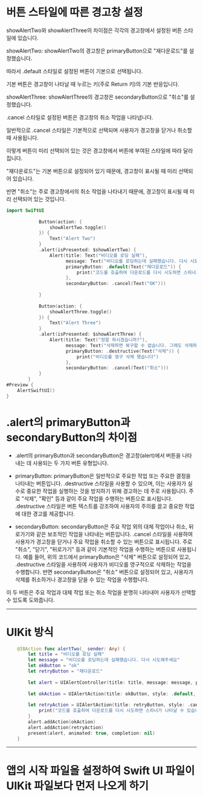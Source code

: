 # 버튼 스타일에 따른 경고창 설정
showAlertTwo와 showAlertThree의 차이점은 각각의 경고창에서 설정된 버튼 스타일에 있습니다.

showAlertTwo:
showAlertTwo의 경고창은 primaryButton으로 "재다운로드"를 설정했습니다.


따라서 .default 스타일로 설정된 버튼이 기본으로 선택됩니다.


기본 버튼은 경고창이 나타날 때 누르는 키(주로 Return 키)의 기본 반응입니다.


showAlertThree:
showAlertThree의 경고창은 secondaryButton으로 "취소"를 설정했습니다.


.cancel 스타일로 설정된 버튼은 경고창의 취소 작업을 나타냅니다.


일반적으로 .cancel 스타일은 기본적으로 선택되며 사용자가 경고창을 닫거나 취소할 때 사용됩니다.


이렇게 버튼이 미리 선택되어 있는 것은 경고창에서 버튼에 부여된 스타일에 따라 달라집니다. 

"재다운로드"는 기본 버튼으로 설정되어 있기 때문에, 경고창이 표시될 때 미리 선택되어 있습니다.

반면 "취소"는 주로 경고창에서의 취소 작업을 나타내기 때문에, 경고창이 표시될 때 미리 선택되어 있는 것입니다.

```swift
import SwiftUI
            
            Button(action: {
                showAlertTwo.toggle()
            }) {
                Text("Alert Two")
            }
            .alert(isPresented: $showAlertTwo) {
                Alert(title: Text("비디오를 로딩 실패"),
                      message: Text("비디오를 로딩하는데 실패했습니다. 다시 시도해주세요"),
                      primaryButton: .default(Text("재다운로드")) {
                          print("코드를 호출하여 다운로드를 다시 시도하면 스피너가 나타날 수 있습니다")
                      },
                      secondaryButton: .cancel(Text("OK")))
                
            }
            
            Button(action: {
                showAlertThree.toggle()
            }) {
                Text("Alert Three")
            }
            .alert(isPresented: $showAlertThree) {
                Alert(title: Text("정말 하시겠습니까?"),
                      message: Text("삭제하면 복구할 수 없습니다. 그래도 삭제하시겠습니까?"),
                      primaryButton: .destructive(Text("삭제")) {
                          print("비디오를 영구 삭제 했습니다")
                      },
                      secondaryButton: .cancel(Text("취소")))
            }
        }
#Preview {
    AlertSwiftUI()
}
```

# .alert의 primaryButton과 secondaryButton의 차이점
- .alert의 primaryButton과 secondaryButton은 경고창(alert)에서 버튼을 나타내는 데 사용되는 두 가지 버튼 유형입니다.

- primaryButton:
primaryButton은 일반적으로 주요한 작업 또는 주요한 결정을 나타내는 버튼입니다.
.destructive 스타일을 사용할 수 있으며, 이는 사용자가 실수로 중요한 작업을 실행하는 것을 방지하기 위해 경고하는 데 주로 사용됩니다.
주로 "삭제", "확인" 등과 같이 주요 작업을 수행하는 버튼으로 표시됩니다.
.destructive 스타일은 버튼 텍스트를 강조하여 사용자의 주의를 끌고 중요한 작업에 대한 경고를 제공합니다.
- secondaryButton:
secondaryButton은 주요 작업 외의 대체 작업이나 취소, 뒤로가기와 같은 보조적인 작업을 나타내는 버튼입니다.
.cancel 스타일을 사용하여 사용자가 경고창을 닫거나 주요 작업을 취소할 수 있는 버튼으로 표시됩니다.
주로 "취소", "닫기", "뒤로가기" 등과 같이 기본적인 작업을 수행하는 버튼으로 사용됩니다.
예를 들어, 위의 코드에서 primaryButton은 "삭제" 버튼으로 설정되어 있고, .destructive 스타일을 사용하여 사용자가 비디오를 영구적으로 삭제하는 작업을 수행합니다. 반면 secondaryButton은 "취소" 버튼으로 설정되어 있고, 사용자가 삭제를 취소하거나 경고창을 닫을 수 있는 작업을 수행합니다.

이 두 버튼은 주요 작업과 대체 작업 또는 취소 작업을 분명히 나타내어 사용자가 선택할 수 있도록 도와줍니다.

***
# UIKit 방식

```swift
    @IBAction func alertTwo(_ sender: Any) {
        let title = "비디오를 로딩 실패"
        let message = "비디오를 로딩하는데 실패했습니다. 다시 시도해주세요"
        let okButton = "ok"
        let retryButton = "재다운로드"
        
        let alert = UIAlertController(title: title, message: message, preferredStyle: .alert)
        
        let okAction = UIAlertAction(title: okButton, style: .default, handler: nil)
        
        let retryAction = UIAlertAction(title: retryButton, style: .cancel) { _ in
            print("코드를 호출하여 다운로드를 다시 시도하면 스피너가 나타날 수 있습니다")
        }
        alert.addAction(okAction)
        alert.addAction(retryAction)
        present(alert, animated: true, completion: nil)
    }
```

***
# 앱의 시작 파일을 설정하여 Swift UI 파일이 UIKit 파일보다 먼저 나오게 하기



